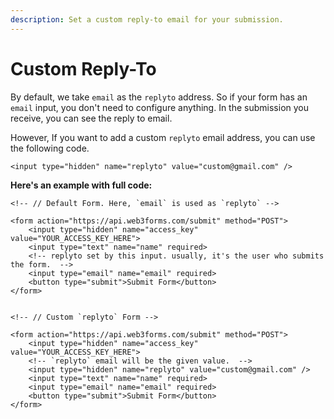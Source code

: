 ```yaml
---
description: Set a custom reply-to email for your submission.
---
```


# Custom Reply-To

By default, we take `email` as the `replyto` address. So if your form has an `email` input, you don't need to configure anything. In the submission you receive, you can see the reply to email.&#x20;

However, If you want to add a custom `replyto` email address, you can use the following code.&#x20;

```markup
<input type="hidden" name="replyto" value="custom@gmail.com" />
```

**Here's an example with full code:**

```markup
<!-- // Default Form. Here, `email` is used as `replyto` -->

<form action="https://api.web3forms.com/submit" method="POST">
    <input type="hidden" name="access_key" value="YOUR_ACCESS_KEY_HERE">
    <input type="text" name="name" required>
    <!-- replyto set by this input. usually, it's the user who submits the form.  -->
    <input type="email" name="email" required>
    <button type="submit">Submit Form</button>
</form>


<!-- // Custom `replyto` Form -->

<form action="https://api.web3forms.com/submit" method="POST">
    <input type="hidden" name="access_key" value="YOUR_ACCESS_KEY_HERE">
    <!-- `replyto` email will be the given value.  -->
    <input type="hidden" name="replyto" value="custom@gmail.com" />
    <input type="text" name="name" required>
    <input type="email" name="email" required>
    <button type="submit">Submit Form</button>
</form>

```
